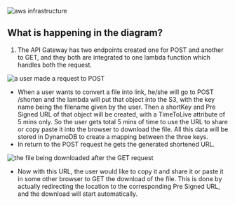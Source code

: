 ![aws infrastructure](https://github.com/user-attachments/assets/b9fc9d76-3abc-4a1e-b269-a8a75e05acb7)

## What is happening in the diagram?
1. The API Gateway has two endpoints created one for POST and another to GET, and they both are integrated to one lambda function which handles both the request.

![a user made a request to POST](https://github.com/user-attachments/assets/bd78aa2c-ee5e-4c80-87d6-455c2ba7576a)

- When a user wants to convert a file into link, he/she will go to POST /shorten and the lambda will put that object into the S3, with the key name being the filename given by the user.
Then a shortKey and Pre Signed URL of that object will be created, with a TimeToLive attribute of 5 mins only. So the user gets total 5 mins of time to use the URL to share or copy paste it into the browser to download the file. All this data will be stored in DynamoDB to create a mapping between the three keys.
- In return to the POST request he gets the generated shortened URL.

![the file being downloaded after the GET request](https://github.com/user-attachments/assets/8d379887-00af-4db4-b744-152a9a8dbc56)
- Now with this URL, the user would like to copy it and share it or paste it in some other browser to GET the download of the file.
This is done by actually redirecting the location to the corresponding Pre Signed URL, and the download will start automatically.
